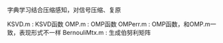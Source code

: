 字典学习结合压缩感知，对信号压缩、复原

KSVD.m : KSVD函数
OMP.m : OMP函数
OMPerr.m : OMP函数，和OMP.m一致，表现形式不一样
BernouliMtx.m : 生成伯努利矩阵
